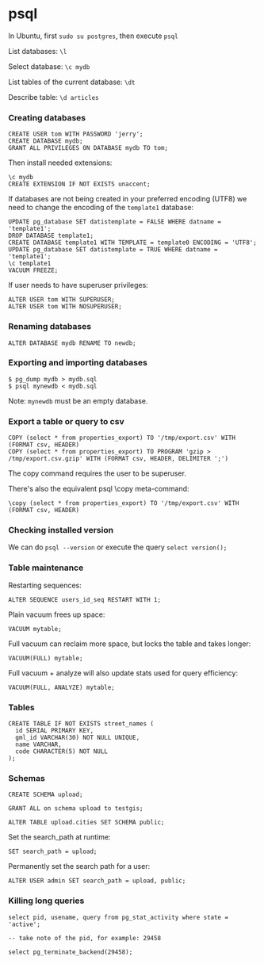 psql
====

In Ubuntu, first `sudo su postgres`, then execute `psql`

List databases: `\l`

Select database: `\c mydb`

List tables of the current database: `\dt`

Describe table: `\d articles`

### Creating databases

```
CREATE USER tom WITH PASSWORD 'jerry';
CREATE DATABASE mydb;
GRANT ALL PRIVILEGES ON DATABASE mydb TO tom;
```

Then install needed extensions:
```
\c mydb
CREATE EXTENSION IF NOT EXISTS unaccent;
```

If databases are not being created in your preferred encoding (UTF8)
we need to change the encoding of the `template1` database:

```
UPDATE pg_database SET datistemplate = FALSE WHERE datname = 'template1';
DROP DATABASE template1;
CREATE DATABASE template1 WITH TEMPLATE = template0 ENCODING = 'UTF8';
UPDATE pg_database SET datistemplate = TRUE WHERE datname = 'template1';
\c template1
VACUUM FREEZE;
```

If user needs to have superuser privileges:
```
ALTER USER tom WITH SUPERUSER;
ALTER USER tom WITH NOSUPERUSER;
```

### Renaming databases

```
ALTER DATABASE mydb RENAME TO newdb;
```


### Exporting and importing databases

```
$ pg_dump mydb > mydb.sql
$ psql mynewdb < mydb.sql  
```

Note: `mynewdb` must be an empty database.


### Export a table or query to csv

```
COPY (select * from properties_export) TO '/tmp/export.csv' WITH (FORMAT csv, HEADER)
COPY (select * from properties_export) TO PROGRAM 'gzip > /tmp/export.csv.gzip' WITH (FORMAT csv, HEADER, DELIMITER ';')
```
The copy command requires the user to be superuser. 

There's also the equivalent psql \copy meta-command:

```
\copy (select * from properties_export) TO '/tmp/export.csv' WITH (FORMAT csv, HEADER)
```

### Checking installed version

We can do `psql --version` or execute the query `select version();`

### Table maintenance

Restarting sequences:

```
ALTER SEQUENCE users_id_seq RESTART WITH 1;
```

Plain vacuum frees up space:

```
VACUUM mytable;
```

Full vacuum can reclaim more space, but locks the table and takes longer:

```
VACUUM(FULL) mytable;
```

Full vacuum + analyze will also update stats used for query efficiency:

```
VACUUM(FULL, ANALYZE) mytable;
```
### Tables

```
CREATE TABLE IF NOT EXISTS street_names (
  id SERIAL PRIMARY KEY,
  gml_id VARCHAR(30) NOT NULL UNIQUE,
  name VARCHAR,
  code CHARACTER(5) NOT NULL
);
```

### Schemas

```
CREATE SCHEMA upload;

GRANT ALL on schema upload to testgis;

ALTER TABLE upload.cities SET SCHEMA public;
```

Set the search_path at runtime:
```
SET search_path = upload;
````

Permanently set the search path for a user:
```
ALTER USER admin SET search_path = upload, public;
```

### Killing long queries

```
select pid, usename, query from pg_stat_activity where state = 'active';

-- take note of the pid, for example: 29458

select pg_terminate_backend(29458);
```
